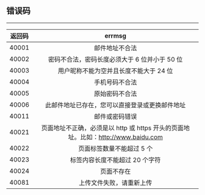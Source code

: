 ## 错误码
---

| 返回码     | errmsg | 
|:------:   |:-------: |
|40001      | 邮件地址不合法 |
|40002      | 密码不合法，密码长度必须大于 6 位并小于 50 位 |
|40003      | 用户昵称不能为空并且长度不能大于 24 位 |
|40004      | 手机号码不合法 |
|40005      | 原始密码不合法 |
|40006		| 此邮件地址已存在，您可以直接登录或更换邮件地址 |
|40011      | 邮件或密码错误 |
|40021		| 页面地址不正确，必须是以 http 或 https 开头的页面地址。比如：http://www.baidu.com |
|40022		| 页面标签数量不能超过 5 个 |
|40023		| 标签内容长度不能超过 20 个字符 |
|40024		| 页面不存在 |
|40081		| 上传文件失败，请重新上传 |